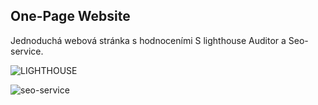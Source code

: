 __One-Page Website__
---------------------------------------------------------------------------------------------------

Jednoduchá webová stránka s hodnoceními S lighthouse Auditor a Seo-service.


![LIGHTHOUSE](https://user-images.githubusercontent.com/90202111/154990810-f044457e-0778-43f1-8519-2f8715d25820.PNG)


![seo-service](https://user-images.githubusercontent.com/90202111/154990836-ea03faaa-83dc-4ae4-8128-b39c2f02fc37.PNG)
